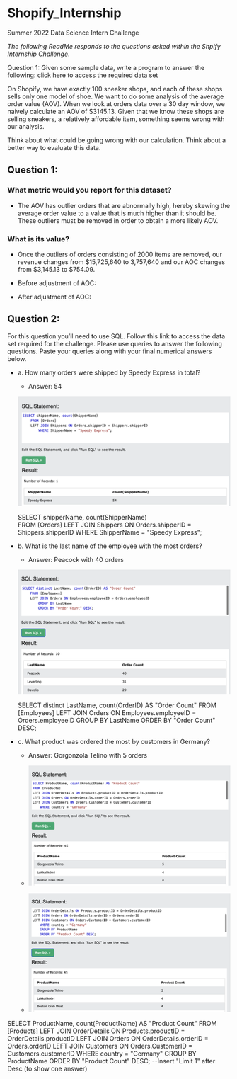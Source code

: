 # Shopify_Internship
Summer 2022 Data Science Intern Challenge

*The following ReadMe responds to the questions asked within the Shpify Internship Challenge*.

Question 1: Given some sample data, write a program to answer the following: click here to access the required data set

On Shopify, we have exactly 100 sneaker shops, and each of these shops sells only one model of shoe. We want to do some analysis of the average order value (AOV). When we look at orders data over a 30 day window, we naively calculate an AOV of $3145.13. Given that we know these shops are selling sneakers, a relatively affordable item, something seems wrong with our analysis. 

Think about what could be going wrong with our calculation. Think about a better way to evaluate this data. 

## Question 1: 

### What metric would you report for this dataset? 

- The AOV has outlier orders that are abnormally high, hereby skewing the average order value to a value that is much higher than it should be. These outliers must be removed in order to obtain a more likely AOV. 

### What is its value?
- Once the outliers of orders consisting of 2000 items are removed, our revenue changes from $15,725,640 to 3,757,640 and our AOC changes from $3,145.13 to $754.09.

- Before adjustment of AOC:

- After adjustment of AOC:


## Question 2: 
For this question you’ll need to use SQL. Follow this link to access the data set required for the challenge. Please use queries to answer the following questions. Paste your queries along with your final numerical answers below.

- a. How many orders were shipped by Speedy Express in total? 
  - Answer: 54

  ![](Photos/2a_sql.png)
    
    SELECT shipperName, count(ShipperName)  
    FROM [Orders] 
    LEFT JOIN Shippers ON Orders.shipperID = Shippers.shipperID 
        WHERE ShipperName = "Speedy Express";

- b. What is the last name of the employee with the most orders? 
  - Answer: Peacock with 40 orders

  ![](Photos/2b_sql.png)

    SELECT distinct LastName, count(OrderID) AS "Order Count" 
    FROM [Employees] 
    LEFT JOIN Orders ON Employees.employeeID = Orders.employeeID 
        GROUP BY LastName 
        ORDER BY "Order Count" DESC;


- c. What product was ordered the most by customers in Germany? 
  - Answer: Gorgonzola Telino with 5 orders

  - ![](Photos/2c_1_sql.png)

  - ![](Photos/2c_sql.png)

SELECT ProductName, count(ProductName) AS "Product Count" 
FROM [Products] 
LEFT JOIN OrderDetails ON Products.productID = OrderDetails.productID 
LEFT JOIN Orders ON OrderDetails.orderID = Orders.orderID 
LEFT JOIN Customers ON Orders.CustomerID = Customers.customerID 
    WHERE country = "Germany" 
    GROUP BY ProductName 
    ORDER BY "Product Count" DESC; --Insert "Limit 1" after Desc (to show one answer)
